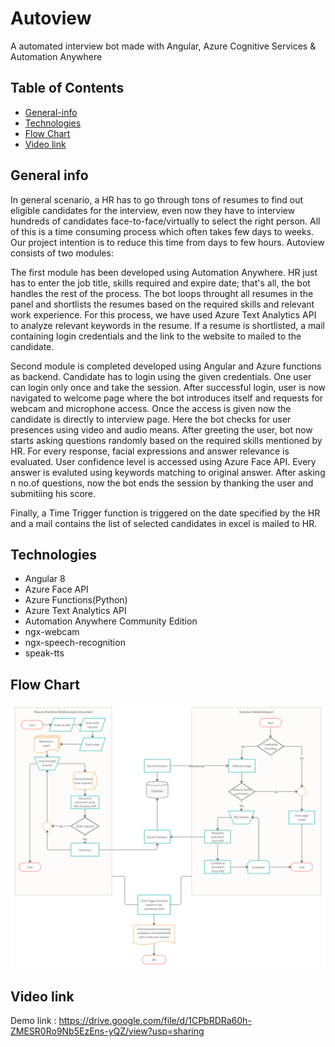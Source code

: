 # Autoview
A automated interview bot made with Angular, Azure Cognitive Services & Automation Anywhere

## Table of Contents
* [General-info](#general-info)
* [Technologies](#technologies)
* [Flow Chart](#flow-chart)
* [Video link](#video-link)

## General info
In general scenario, a HR has to go through tons of resumes to find out eligible candidates for the interview, even now they have to interview hundreds of candidates face-to-face/virtually to select the right person. All of this is a time consuming process which often takes few days to weeks. Our project intention is to reduce this time from days to few hours. Autoview consists of two modules:

The first module has been developed using Automation Anywhere. HR just has to enter the job title, skills required and expire date; that's all, the bot handles the rest of the process. The bot loops throught all resumes in the panel and shortlists the resumes based on the required skills and relevant work experience. For this process, we have used Azure Text Analytics API to analyze relevant keywords in the resume. If a resume is shortlisted, a mail containing login credentials and the link to the website to mailed to the candidate.
  
Second module is completed developed using Angular and Azure functions as backend. Candidate has to login using the given credentials. One user can login only once and take the session. After successful login, user is now navigated to welcome page where the bot introduces itself and requests for webcam and microphone access. Once the access is given now the candidate is directly to interview page. Here the bot checks for user presences using video and audio means. After greeting the user, bot now starts asking questions randomly based on the required skills mentioned by HR. For every response, facial expressions and answer relevance is evaluated. User confidence level is accessed using Azure Face API. Every answer is evaluted using keywords matching to original answer. After asking n no.of questions, now the bot ends the session by thanking the user and submitiing his score.

Finally, a Time Trigger function is triggered on the date specified by the HR and a mail contains the list of selected candidates in excel is mailed to HR.

## Technologies
* Angular 8
* Azure Face API
* Azure Functions(Python)
* Azure Text Analytics API
* Automation Anywhere Community Edition
* ngx-webcam
* ngx-speech-recognition
* speak-tts

## Flow Chart
<img src="Untitled Document.png" />

## Video link
Demo link : <https://drive.google.com/file/d/1CPbRDRa60h-ZMESR0Ro9Nb5EzEns-yQZ/view?usp=sharing>
